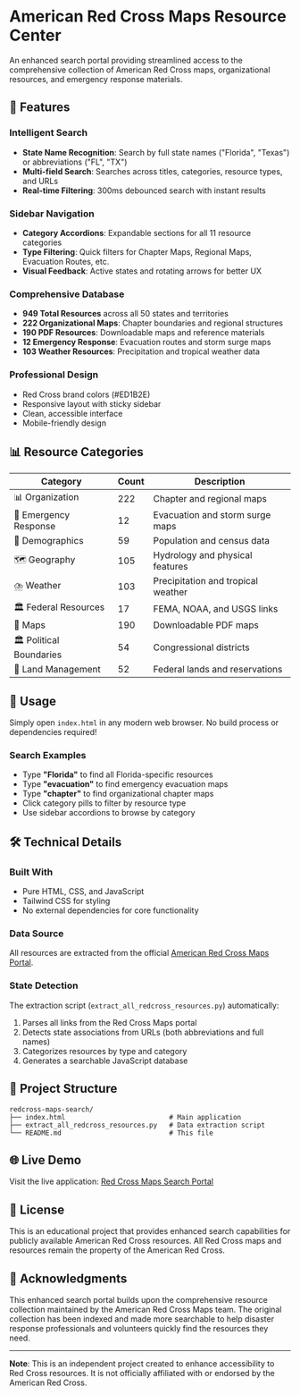 # American Red Cross Maps Resource Center

An enhanced search portal providing streamlined access to the comprehensive collection of American Red Cross maps, organizational resources, and emergency response materials.

## 🌟 Features

### Intelligent Search
- **State Name Recognition**: Search by full state names ("Florida", "Texas") or abbreviations ("FL", "TX")
- **Multi-field Search**: Searches across titles, categories, resource types, and URLs
- **Real-time Filtering**: 300ms debounced search with instant results

### Sidebar Navigation
- **Category Accordions**: Expandable sections for all 11 resource categories
- **Type Filtering**: Quick filters for Chapter Maps, Regional Maps, Evacuation Routes, etc.
- **Visual Feedback**: Active states and rotating arrows for better UX

### Comprehensive Database
- **949 Total Resources** across all 50 states and territories
- **222 Organizational Maps**: Chapter boundaries and regional structures
- **190 PDF Resources**: Downloadable maps and reference materials
- **12 Emergency Response**: Evacuation routes and storm surge maps
- **103 Weather Resources**: Precipitation and tropical weather data

### Professional Design
- Red Cross brand colors (#ED1B2E)
- Responsive layout with sticky sidebar
- Clean, accessible interface
- Mobile-friendly design

## 📊 Resource Categories

| Category | Count | Description |
|----------|-------|-------------|
| 📊 Organization | 222 | Chapter and regional maps |
| 🚨 Emergency Response | 12 | Evacuation and storm surge maps |
| 👥 Demographics | 59 | Population and census data |
| 🗺️ Geography | 105 | Hydrology and physical features |
| ⛈️ Weather | 103 | Precipitation and tropical weather |
| 🏛️ Federal Resources | 17 | FEMA, NOAA, and USGS links |
| 📄 Maps | 190 | Downloadable PDF maps |
| 🏛️ Political Boundaries | 54 | Congressional districts |
| 🌲 Land Management | 52 | Federal lands and reservations |

## 🚀 Usage

Simply open `index.html` in any modern web browser. No build process or dependencies required!

### Search Examples
- Type **"Florida"** to find all Florida-specific resources
- Type **"evacuation"** to find emergency evacuation maps
- Type **"chapter"** to find organizational chapter maps
- Click category pills to filter by resource type
- Use sidebar accordions to browse by category

## 🛠️ Technical Details

### Built With
- Pure HTML, CSS, and JavaScript
- Tailwind CSS for styling
- No external dependencies for core functionality

### Data Source
All resources are extracted from the official [American Red Cross Maps Portal](https://maps.redcross.org/website/maps/ARC_Map_Links.html).

### State Detection
The extraction script (`extract_all_redcross_resources.py`) automatically:
1. Parses all links from the Red Cross Maps portal
2. Detects state associations from URLs (both abbreviations and full names)
3. Categorizes resources by type and category
4. Generates a searchable JavaScript database

## 📝 Project Structure

```
redcross-maps-search/
├── index.html                          # Main application
├── extract_all_redcross_resources.py   # Data extraction script
└── README.md                           # This file
```

## 🌐 Live Demo

Visit the live application: [Red Cross Maps Search Portal](https://franzenjb.github.io/redcross-maps-search/)

## 📜 License

This is an educational project that provides enhanced search capabilities for publicly available American Red Cross resources. All Red Cross maps and resources remain the property of the American Red Cross.

## 🙏 Acknowledgments

This enhanced search portal builds upon the comprehensive resource collection maintained by the American Red Cross Maps team. The original collection has been indexed and made more searchable to help disaster response professionals and volunteers quickly find the resources they need.

---

**Note**: This is an independent project created to enhance accessibility to Red Cross resources. It is not officially affiliated with or endorsed by the American Red Cross.
